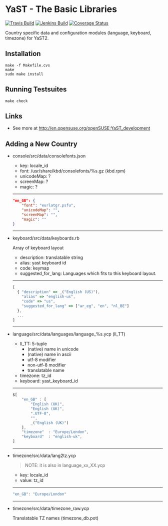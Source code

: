 # YaST - The Basic Libraries #

[![Travis Build](https://travis-ci.org/yast/yast-country.svg?branch=master)](https://travis-ci.org/yast/yast-country)
[![Jenkins Build](http://img.shields.io/jenkins/s/https/ci.opensuse.org/yast-country-master.svg)](https://ci.opensuse.org/view/Yast/job/yast-country-master/)
[![Coverage Status](https://coveralls.io/repos/yast/yast-country/badge.svg)](https://coveralls.io/r/yast/yast-country)

Country specific data and configuration modules (language, keyboard,
timezone) for YaST2.

## Installation ##

    make -f Makefile.cvs
    make
    sudo make install

## Running Testsuites ##

    make check

## Links ##

  * See more at http://en.opensuse.org/openSUSE:YaST_development

## Adding a New Country

- console/src/data/consolefonts.json

    - key: locale_id
    - font: /usr/share/kbd/consolefonts/%s.gz (kbd.rpm)
    - unicodeMap: ?
    - screenMap: ?
    - magic: ?

    ---

    ```json
    "en_GB": {
        "font": "eurlatgr.psfu",
        "unicodeMap": "",
        "screenMap": "",
        "magic": ""
    }
    ```

    ---

- keyboard/src/data/keyboards.rb

    Array of keyboard layout

    - description: translatable string
    - alias: yast keyboard id
    - code: keymap
    - suggested_for_lang: Languages which fits to this keyboard layout.

    ---

    ```js
    [
      { "description" => _("English (US)"),
        "alias" => "english-us",
        "code" => "us",
        "suggested_for_lang" => ["ar_eg", "en", "nl_BE"]
      },
      ...
    ]
    ```

    ---

- language/src/data/languages/language_%s.ycp (ll_TT)
    - ll_TT: 5-tuple
        - (native) name in unicode
        - (native) name in ascii
        - utf-8 modifier
        - non-utf-8 modifier
        - translatable name
    - timezone: tz_id
    - keyboard: yast_keyboard_id

    ---

    ```js
    $[
        "en_GB"	: [
            "English (UK)",
            "English (UK)",
            ".UTF-8",
            "",
            _("English (UK)")
        ],
        "timezone"	: "Europe/London",
        "keyboard"	: "english-uk",
    ]
    ```

    ---

- timezone/src/data/lang2tz.ycp

    > NOTE: it is also in language_xx_XX.ycp

    - key: locale_id
    - value: tz_id

    ---

    ```js
    "en_GB": "Europe/London"
    ```

    ---

- timezone/src/data/timezone_raw.ycp

    Translatable TZ names (timezone_db.pot)

